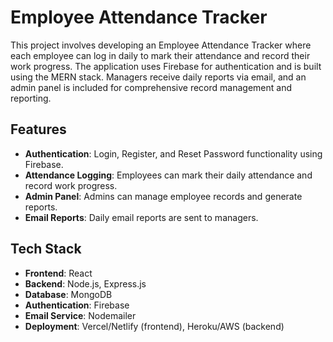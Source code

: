# Employee Attendance Tracker

This project involves developing an Employee Attendance Tracker where each employee can log in daily to mark their attendance and record their work progress. The application uses Firebase for authentication and is built using the MERN stack. Managers receive daily reports via email, and an admin panel is included for comprehensive record management and reporting.

## Features

- **Authentication**: Login, Register, and Reset Password functionality using Firebase.
- **Attendance Logging**: Employees can mark their daily attendance and record work progress.
- **Admin Panel**: Admins can manage employee records and generate reports.
- **Email Reports**: Daily email reports are sent to managers.

## Tech Stack

- **Frontend**: React
- **Backend**: Node.js, Express.js
- **Database**: MongoDB
- **Authentication**: Firebase
- **Email Service**: Nodemailer
- **Deployment**: Vercel/Netlify (frontend), Heroku/AWS (backend)

